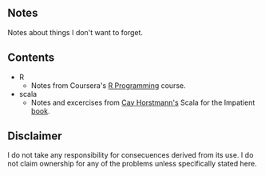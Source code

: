 ## Notes

Notes about things I don't want to forget.

## Contents

* R
  * Notes from Coursera's [R Programming](http://class.coursera.org/rprog-031) course.
* scala
  * Notes and excercises from [Cay Horstmann's](http://horstmann.com/) Scala for the Impatient [book](http://www.amazon.com/Scala-Impatient-Cay-S-Horstmann/dp/0321774094/ref=sr_1_1?s=books&ie=UTF8&qid=1439480559&sr=1-1&keywords=scala+for+the+impatient).

## Disclaimer

I do not take any responsibility for consecuences derived from its use. I do not claim ownership for any of the problems unless specifically stated here.
